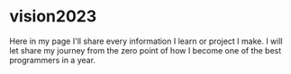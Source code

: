 # vision2023
Here in my page I'll share every information I learn or project I make. I will let share my journey from the zero point of how I become one of the best programmers in a year. 
